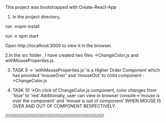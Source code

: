 This project was bootstrapped with Create-React-App

1. In the project directory, 

run ->npm install

run -> npm start 

Open http://localhost:3000 to view it in the browser.

2.In the src folder , I have created two files ->ChangeColor.js and 
withMouseProperties.js.

3. TASK 9 -> 'withMouseProperties.js' is a Higher Order Component which has provided 
'mouseOver' and 'mouseOut' to child component ->ChangeColor.js

4. TASK 10 ->On click of ChangeColor.js component, color changes from 'blue' to 
'red'.Additionally, user can view in browser console->'mouse is over the component'
and 'mouse is out of component' WHEN MOUSE IS OVER AND OUT OF COMPONENT RESPECTIVELY.

///////////////////////////////////////////////////////////////








